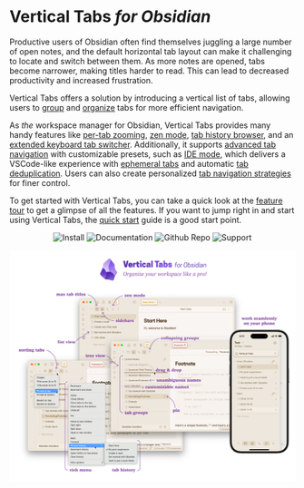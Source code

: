# Vertical Tabs *for Obsidian*

Productive users of Obsidian often find themselves juggling a large number of open notes, and the default horizontal tab layout can make it challenging to locate and switch between them. As more notes are opened, tabs become narrower, making titles harder to read. This can lead to decreased productivity and increased frustration.

Vertical Tabs offers a solution by introducing a vertical list of tabs, allowing users to [group](https://oxdc.github.io/obsidian-vertical-tabs-docs/tab-groups) and [organize](https://oxdc.github.io/obsidian-vertical-tabs-docs/navigation) tabs for more efficient navigation.

As *the* workspace manager for Obsidian, Vertical Tabs provides many handy features like [per-tab zooming](https://oxdc.github.io/obsidian-vertical-tabs-docs/per-tab-zooming), [zen mode](https://oxdc.github.io/obsidian-vertical-tabs-docs/zen-mode), [tab history browser](https://oxdc.github.io/obsidian-vertical-tabs-docs/tab-history-browser), and an [extended keyboard tab switcher](https://oxdc.github.io/obsidian-vertical-tabs-docs/extended-keyboard-tab-switcher). Additionally, it supports [advanced tab navigation](https://oxdc.github.io/obsidian-vertical-tabs-docs/advanced-tab-navigation) with customizable presets, such as [IDE mode](https://oxdc.github.io/obsidian-vertical-tabs-docs/IDE-mode), which delivers a VSCode-like experience with [ephemeral tabs](https://oxdc.github.io/obsidian-vertical-tabs-docs/ephemeral-tabs) and automatic [tab deduplication](https://oxdc.github.io/obsidian-vertical-tabs-docs/tab-deduplication). Users can also create personalized [tab navigation strategies](https://oxdc.github.io/obsidian-vertical-tabs-docs/custom-strategy) for finer control.

To get started with Vertical Tabs, you can take a quick look at the [feature tour](https://oxdc.github.io/obsidian-vertical-tabs-docs/feature-tour) to get a glimpse of all the features. If you want to jump right in and start using Vertical Tabs, the [quick start](https://oxdc.github.io/obsidian-vertical-tabs-docs/quick-start) guide is a good start point.

<p align="center" style="text-align: center;">
  <a href="https://obsidian.md/plugins?id=vertical-tabs" style="text-decoration: none;">
    <img
      alt="Install"
      src="https://img.shields.io/badge/Install-blue?style=for-the-badge&logo=obsidian&logoColor=white"
      style="display: inline-block;"
    />
  </a>
  <a href="https://oxdc.github.io/obsidian-vertical-tabs-docs" style="text-decoration: none;">
    <img
      alt="Documentation"
      src="https://img.shields.io/badge/Documentation-darkviolet?style=for-the-badge&logo=readthedocs&logoColor=white"
      style="display: inline-block;"
    >
  </a>
  <a href="https://github.com/oxdc/obsidian-vertical-tabs" style="text-decoration: none;">
    <img
      alt="Github Repo"
      src="https://img.shields.io/badge/GitHub%20Repo-7037C8?style=for-the-badge&logo=GitHub&logoColor=white"
      style="display: inline-block;"
    />
  </a>
  <a href="https://ko-fi.com/oxdcq" style="text-decoration: none;">
    <img
      alt="Support"
      src="https://img.shields.io/badge/Support-orange?style=for-the-badge&logo=ko-fi&logoColor=white"
      style="display: inline-block;"
    />
  </a>
</p>

![Screenshot](./images/hero.png)

